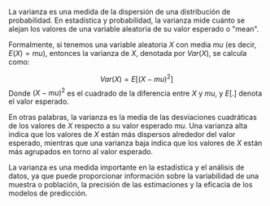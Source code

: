 La varianza es una medida de la dispersión de una distribución de probabilidad. En estadística y probabilidad, la varianza mide cuánto se alejan los valores de una variable aleatoria de su valor esperado o "mean".

Formalmente, si tenemos una variable aleatoria $X$ con media $mu$ (es decir, $E(X) = mu$), entonces la varianza de $X$, denotada por $Var(X)$, se calcula como:

$$Var(X) = E[(X - mu)^2]$$
Donde $(X - mu)^2$ es el cuadrado de la diferencia entre $X$ y $mu$, y $E[.]$ denota el valor esperado.

En otras palabras, la varianza es la media de las desviaciones cuadráticas de los valores de $X$ respecto a su valor esperado $mu$. Una varianza alta indica que los valores de $X$ están más dispersos alrededor del valor esperado, mientras que una varianza baja indica que los valores de $X$ están más agrupados en torno al valor esperado.

La varianza es una medida importante en la estadística y el análisis de datos, ya que puede proporcionar información sobre la variabilidad de una muestra o población, la precisión de las estimaciones y la eficacia de los modelos de predicción.